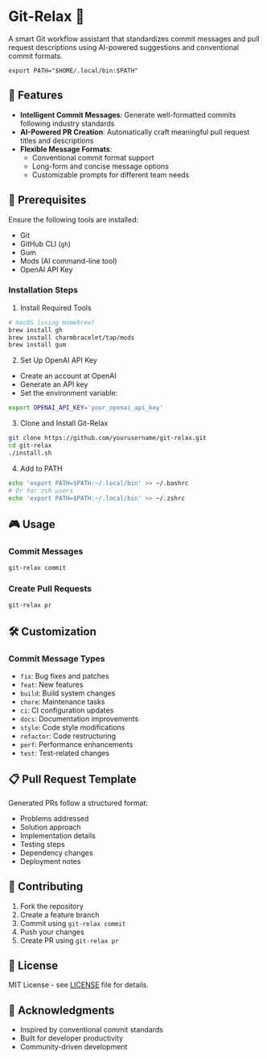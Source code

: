 # Git-Relax 🚀 

A smart Git workflow assistant that standardizes commit messages and pull request descriptions using AI-powered suggestions and conventional commit formats.

`
export PATH="$HOME/.local/bin:$PATH"
`

## 🌟 Features

- **Intelligent Commit Messages**: Generate well-formatted commits following industry standards
- **AI-Powered PR Creation**: Automatically craft meaningful pull request titles and descriptions
- **Flexible Message Formats**:
  - Conventional commit format support
  - Long-form and concise message options
  - Customizable prompts for different team needs

## 🔧 Prerequisites

Ensure the following tools are installed:

- Git
- GitHub CLI (`gh`)
- Gum
- Mods (AI command-line tool)
- OpenAI API Key

### Installation Steps

1. Install Required Tools
```bash
# macOS (using Homebrew)
brew install gh
brew install charmbracelet/tap/mods
brew install gum
```

2. Set Up OpenAI API Key
- Create an account at OpenAI
- Generate an API key
- Set the environment variable:
```bash
export OPENAI_API_KEY='your_openai_api_key'
```

3. Clone and Install Git-Relax
```bash
git clone https://github.com/yourusername/git-relax.git
cd git-relax
./install.sh
```

4. Add to PATH
```bash
echo 'export PATH=$PATH:~/.local/bin' >> ~/.bashrc
# Or for zsh users
echo 'export PATH=$PATH:~/.local/bin' >> ~/.zshrc
```

## 🎮 Usage

### Commit Messages
```bash
git-relax commit
```

### Create Pull Requests
```bash
git-relax pr
```

## 🛠 Customization

### Commit Message Types
- `fix`: Bug fixes and patches
- `feat`: New features
- `build`: Build system changes
- `chore`: Maintenance tasks
- `ci`: CI configuration updates
- `docs`: Documentation improvements
- `style`: Code style modifications
- `refactor`: Code restructuring
- `perf`: Performance enhancements
- `test`: Test-related changes

## 📋 Pull Request Template

Generated PRs follow a structured format:
- Problems addressed
- Solution approach
- Implementation details
- Testing steps
- Dependency changes
- Deployment notes

## 🤝 Contributing

1. Fork the repository
2. Create a feature branch
3. Commit using `git-relax commit`
4. Push your changes
5. Create PR using `git-relax pr`

## 📄 License

MIT License - see [LICENSE](LICENSE) file for details.

## 🙏 Acknowledgments
- Inspired by conventional commit standards
- Built for developer productivity
- Community-driven development
